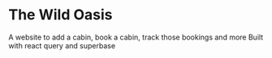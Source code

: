 # The Wild Oasis

A website to add a cabin, book a cabin, track those bookings and more
Built with react query and superbase
